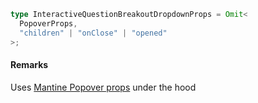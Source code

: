 ```ts
type InteractiveQuestionBreakoutDropdownProps = Omit<
  PopoverProps,
  "children" | "onClose" | "opened"
>;
```

#### Remarks

Uses [Mantine Popover props](https://v7.mantine.dev/core/popover/) under the hood
